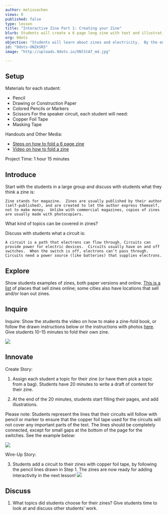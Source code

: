 ```yaml
---
author: melissachen
views: 0
published: false
type: lesson
title: "Interactive Zine Part 1: Creating your Zine"
blurb: Students will create a 6 page long zine with text and illustrations
org: 9dots
objective: "Students will learn about zines and electricity.  By the end of the lesson, students will be able to express themselves creatively using a zine format, and understand the basics of circuits."
id: "9dots-ONZkSR5"
image: "http://uploads.9dots.io/ONlStA7_md.jpg"

---
```


## Setup
Materials for each student:
- Pencil
- Drawing or Construction Paper
- Colored Pencils or Markers
- Scissors
For the speaker circuit, each student will need:
- Copper Foil Tape
- Masking Tape

Handouts and Other Media:
- [Steps on how to fold a 6 page zine](http://www.andrewyang.com/zines/ZineHowTo.pdf)
- [Video on how to fold a zine](https://www.youtube.com/watch?v=OHYwtltebR0&feature=youtu.be)

Project Time: 1 hour 15 minutes

## Introduce
Start with the students in a large group and discuss with students what they think a zine is:  
```
Zine stands for magazine.  Zines are usually published by their author (self-published), and are created to let the author express themself, not to make money.  Unlike with commercial magazines, copies of zines are usually made with photocopiers.
```
What kind of topics can be covered in zines?  

Discuss with students what a circuit is:
```
A circuit is a path that electrons can flow through. Circuits can provide power for electric devices.  Circuits usually have on and off switches.  When the switch is off, electrons can’t pass through.  Circuits need a power source (like batteries) that supplies electrons.
```
## Explore
Show students examples of zines, both paper versions and online.  [This is a list](http://www.zinebook.com/directory/zine-catalogs.html) of places that sell zines online; some cities also have locations that sell and/or loan out zines.  

## Inquire
Inquire:
Show the students the video on how to make a zine-fold book, or follow the drawn instructions below or the instructions with photos [here](http://www.andrewyang.com/zines/ZineHowTo.pdf).  Give students 10-15 minutes to fold their own zine.

![](http://uploads.9dots.io/ONZsWLa_md.jpg) 

## Innovate
Create Story:

1. Assign each student a topic for their zine (or have them pick a topic from a bag).  Students have 20 minutes to write a draft of content for their zine. 

2. At the end of the 20 minutes, students start filling their pages, and add illustrations.  

Please note: Students represent the lines that their circuits will follow with pencil or marker to ensure that the copper foil tape used for the circuits will not cover any important parts of the text.  The lines should be completely connected, except for small gaps at the bottom of the page for the switches.  See the example below:

![](http://uploads.9dots.io/ONZtphH_md.jpg) 

Wire-Up Story:

3. Students add a circuit to their zines with copper foil tape, by following the pencil lines drawn in Step 1.  The zines are now ready for adding interactivity in the next lesson!
![](http://uploads.9dots.io/ONZv4Sw_md.jpg) 

## Discuss
1.  What topics did students choose for their zines?  Give students time to look at and discuss other students’ work.
